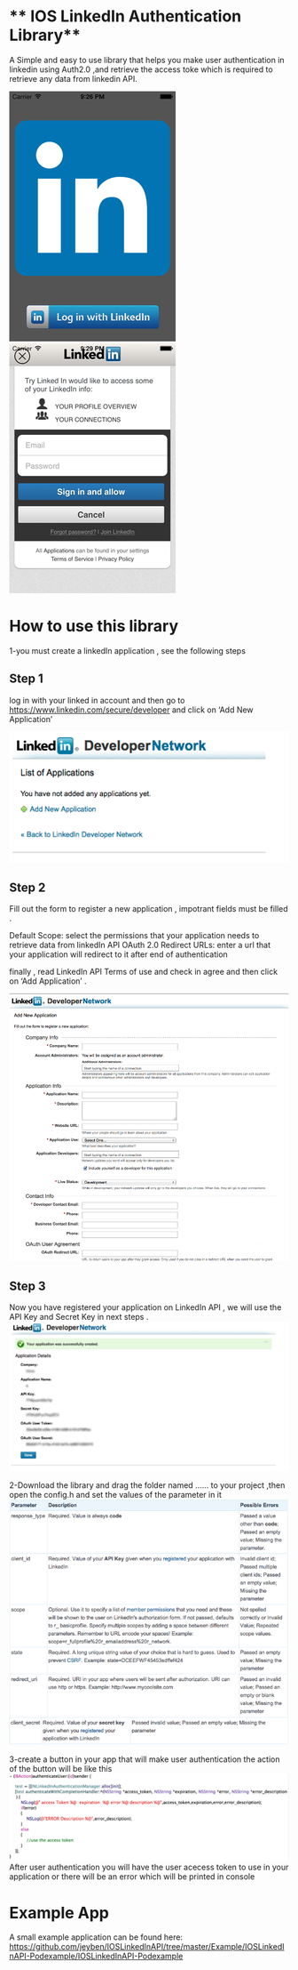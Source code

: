 ** IOS LinkedIn Authentication Library**
===================================
A Simple and easy to use library that helps you make user authentication in linkedin using Auth2.0 ,and retrieve the access toke which is required to retrieve any data from linkedin API.

![](/images/12.png)
![](/images/11.png)

**How to use this library**
===================================
1-you must create a linkedIn application , see the following steps 

## Step 1
log in with your linked in account and then go to https://www.linkedin.com/secure/developer and click on ‘Add New Application’
 
![](/images/13.png)

## Step 2
Fill out the form to register a new application , impotrant fields must be filled .

Default Scope: select the permissions that your application needs to retrieve data from linkedIn API
OAuth 2.0 Redirect URLs: enter a url that your application will redirect to it after end of authentication

finally , read LinkedIn API Terms of use and check in  agree and then click  on ‘Add Application’ .

![](/images/14.png)

## Step 3
Now you have registered your application on LinkedIn API , we will use the API Key and Secret Key in next steps .
![](/images/16.png)

2-Download the library and drag the folder named ...... to your project ,then open the config.h and set the values of the parameter in it 
![](/images/17.png)

3-create a button in your app that will make user authentication the action of the button will be like this 
![](/images/21.png)
After user authentication you will have the user acecess token to use in your application or there will be an error which will be printed in console


**Example App**
===================================
A small example application can be found here: https://github.com/jeyben/IOSLinkedInAPI/tree/master/Example/IOSLinkedInAPI-Podexample/IOSLinkedInAPI-Podexample





